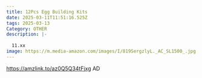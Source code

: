 ```yaml
---
title: 12Pcs Egg Building Kits
date: 2025-03-11T11:51:16.525Z
tags: 2025-03-13
Category: OTHER
description: |-
  
  11.xx 
image: https://m.media-amazon.com/images/I/819SergzlyL._AC_SL1500_.jpg
---
```

https://amzlink.to/az0Q5Q34tFjxg   AD